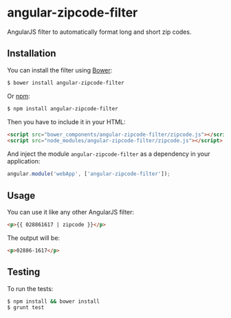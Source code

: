 # angular-zipcode-filter

AngularJS filter to automatically format long and short zip codes.

## Installation

You can install the filter using [Bower](http://bower.io/):

```bash
$ bower install angular-zipcode-filter
```

Or [npm](https://www.npmjs.com/):

```bash
$ npm install angular-zipcode-filter
```

Then you have to include it in your HTML:

```html
<script src="bower_components/angular-zipcode-filter/zipcode.js"></script>
<script src="node_modules/angular-zipcode-filter/zipcode.js"></script>
```

And inject the module `angular-zipcode-filter` as a dependency in your application:

```js
angular.module('webApp', ['angular-zipcode-filter']);
```

## Usage

You can use it like any other AngularJS filter:

```html
<p>{{ 028861617 | zipcode }}</p>
```

The output will be:
```html
<p>02886-1617</p>
```

## Testing

To run the tests:

```bash
$ npm install && bower install
$ grunt test
```
